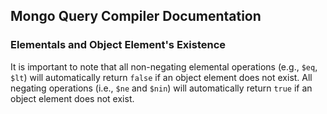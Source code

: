 ## Mongo Query Compiler Documentation

### Elementals and Object Element's Existence

It is important to note that all non-negating elemental operations (e.g., `$eq`, 
`$lt`) will automatically return `false` if an object element does not exist.
All negating operations (i.e., `$ne` and `$nin`) will automatically return 
`true` if an object element does not exist.

